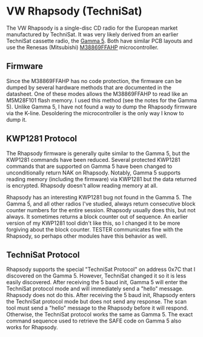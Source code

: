 # VW Rhapsody (TechniSat)

The VW Rhapsody is a single-disc CD radio for the European market manufactured by TechniSat.  It was very likely
derived from an earlier TechniSat cassette radio, the [Gamma 5](../vw_gamma_5_technisat).  Both have similar PCB layouts
and use the Renesas (Mitsubishi) [M38869FFAHP](http://archive.6502.org/datasheets/renesas_3886_group_users_manual.pdf) microcontroller.

## Firmware

Since the M38869FFAHP has no code protection, the firmware can be dumped by several hardware methods that are documented in the datasheet.  One of these modes allows the M38869FFAHP to read like an M5M28F101 flash memory.  I used this method (see the notes for the Gamma 5).  Unlike Gamma 5, I have not found a way to dump the Rhapsody firmware via the K-line.  Desoldering the microcontroller is the only way I know to dump it.

## KWP1281 Protocol

The Rhapsody firmware is generally quite similar to the Gamma 5, but the KWP1281 commands have been reduced.  Several protected KWP1281 commands that are supported on Gamma 5 have been changed to unconditionally return NAK on Rhapsody.  Notably, Gamma 5 supports reading memory (including the firmware) via KWP1281 but the data returned is encrypted.  Rhapsody doesn't allow reading memory at all.

Rhapsody has an interesting KWP1281 bug not found in the Gamma 5.  The Gamma 5, and all other radios I've studied, always return consecutive block counter numbers for the entire session.  Rhapsody usually does this, but not always.  It sometimes returns a block counter out of sequence.  An earlier version of my KWP1281 tool didn't like this, so I changed it to be more forgiving about the block counter.   TESTER communicates fine with the Rhapsody, so perhaps other modules have this behavior as well.

## TechniSat Protocol

Rhapsody supports the special "TechniSat Protocol" on address 0x7C that I discovered on the Gamma 5.  However, TechniSat changed it so it is less easily discovered.  After receiving the 5 baud init, Gamma 5 will enter the TechniSat protocol mode and will immediately send a "hello" message.  Rhapsody does not do this.  After receiving the 5 baud init, Rhapsody enters the TechniSat protocol mode but does not send any response.  The scan tool must send a "hello"
message to the Rhapsody before it will respond.  Otherwise, the TechniSat protocol works the same as Gamma 5.  The exact command sequence used to retrieve the SAFE code on Gamma 5 also works for Rhapsody.
